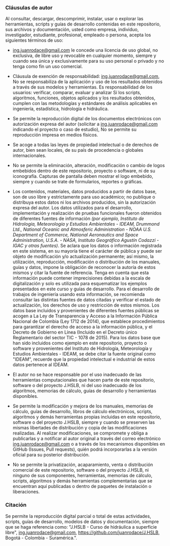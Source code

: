 ### Cláusulas de autor
Al consultar, descargar, descomprimir, instalar, usar o explorar las herramientas, scripts y guías de desarrollo contenidas en este repositorio, sus archivos y documentación, usted como empresa, individuo, investigador, estudiante, profesional, empleado o persona, acepta los siguientes términos de uso:

- [ing.juanrodace@gmail.com](mailto:ing.juanrodace@gmail.com) le concede una licencia de uso global, no exclusiva, de libre uso y revocable en cualquier momento, siempre y cuando sea única y exclusivamente para su uso personal o privado y no tenga como fin un uso comercial.

- Cláusula de exención de responsabilidad: [ing.juanrodace@gmail.com](mailto:ing.juanrodace@gmail.com), No se responsabiliza de la aplicación y uso de los resultados obtenidos a través de sus modelos y herramientas. Es responsabilidad de los usuarios: verificar, comparar, evaluar y analizar Sí los scripts, algoritmos, funciones, objetos aplicados y los resultados obtenidos, cumplen con las metodologías y estándares de análisis aplicables en ingeniería, estadística, hidrología e hidráulica.

- Se permite la reproducción digital de los documentos electrónicos con autorización expresa del autor (solicitar a [ing.juanrodace@gmail.com](mailto:ing.juanrodace@gmail.com) indicando el proyecto o caso de estudio), No se permite su reproducción impresa en medios físicos.

- Se acoge a todas las leyes de propiedad intelectual o de derechos de autor, bien sean locales, de su país de procedencia o globales internacionales.

- No se permite la eliminación, alteración, modificación o cambio de logos embebidos dentro de este repositorio, proyecto o software, ni de su iconografía. Capturas de pantalla deben mostrar el logo embebido, siempre y cuando se trate de formularios, reportes o gráficas.

- Los contenidos, materiales, datos producidos a partir de datos base, son de uso libre y estrictamente para uso académico; no publique o distribuya estos datos ni los archivos producidos, sin la autorización expresa del autor. Los datos utilizados para el desarrollo, implementación y realización de pruebas funcionales fueron obtenidos de diferentes fuentes de información _(por ejemplo, Instituto de Hidrología, Meteorología y Estudios Ambientales - IDEAM, Drummond Ltd., National Oceanic and Atmosferic Administration - NOAA U.S. Department of Commerce, National Aeronautics and Space Administration, U.S.A. - NASA, Instituto Geográfico Agustín Codazzi - IGAC y otras fuentes)_. Se aclara que los datos o información registrada en este sistema, en su mayoría tiene el carácter de pública y puede ser objeto de modificación y/o actualización permanente; así mismo, la utilización, reproducción, modificación o distribución de los manuales, guías y datos, impone la obligación de reconocer la autoría de estos mismos y citar la fuente de referencia. Tenga en cuenta que esta información puede contener imprecisiones debidas a la escala de digitalización y solo es utilizada para esquematizar los ejemplos presentados en este curso y guías de desarrollo. Para el desarrollo de trabajos de ingeniería usando esta información, se recomienda consultar las distintas fuentes de datos citadas y verificar el estado de actualización, los derechos de uso y restricción de estos mismos. Los datos base incluidos y provenientes de diferentes fuentes públicas se acogen a La Ley de Transparencia y Acceso a la Información Pública Nacional de Colombia (Ley 1712 de 2014), que establece procedimientos para garantizar el derecho de acceso a la información pública, y el Decreto de Gobierno en Línea (Incluido en el Decreto único Reglamentario del sector TIC - 1078 de 2015). Para los datos base que han sido incluidos como ejemplo en este repositorio, proyecto o software y provenientes del Instituto de Hidrología, Meteorología y Estudios Ambientales - IDEAM, se debe citar la fuente original como "IDEAM", recuerde que la propiedad intelectual e industrial de estos datos pertenece al IDEAM.

- El autor no se hace responsable por el uso inadecuado de las herramientas computacionales que hacen parte de este repositorio, software o del proyecto J.HSLB, ni del uso inadecuado de los algoritmos, memorias de cálculo, guías de desarrollo y herramientas disponibles.

- Se permite la modificación y mejora de los manuales, memorias de cálculo, guías de desarrollo, libros de cálculo electrónicos, scripts, algoritmos y demás herramientas propias incluidas en este repositorio, software o del proyecto J.HSLB, siempre y cuando se preserven las mismas libertades de distribución y copia de las modificaciones realizadas. Al realizar modificaciones, se compromete y obliga a publicarlas y a notificar al autor original a través del correo electrónico [ing.juanrodace@gmail.com](mailto:ing.juanrodace@gmail.com) o a través de los mecanismos disponibles en GitHub (Issues, Pull requests), quién podrá incorporarlas a la versión oficial para su posterior distribución.

- No se permite la privatización, acaparamiento, venta o distribución comercial de este repositorio, software o del proyecto J.HSLB, ni ninguno de sus componentes, herramientas, memorias de cálculo, scripts, algoritmos y demás herramientas complementarias que se encuentran aquí publicadas o dentro de paquetes de instalación o liberaciones.

### Citación
Se permite la reproducción digital parcial o total de estas actividades, scripts, guías de desarrollo, modelos de datos y documentación, siempre que se haga referencia como: "J.HSLB - Curso de hidráulica a superficie libre", [ing.juanrodace@gmail.com](mailto:ing.juanrodace@gmail.com), https://github.com/juanrodace/J.HSLB, Bogotá - Colombia - Suramérica.".